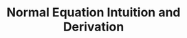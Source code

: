---
title: "Normal Equation Intuition and Derivation"
categories:
  - Machine Learning
tags:
  - calculus
  - machine learning
  - linear regression
  - matlab
---